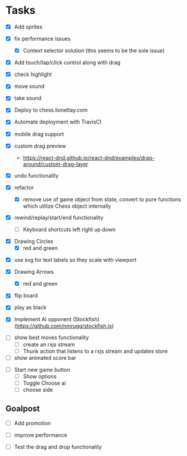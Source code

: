 # Tasks

- [x] Add sprites

- [x] fix performance issues

  - [x] Context selector solution (this seems to be the sole issue)

* [x] Add touch/tap/click control along with drag

- [x] check highlight

- [x] move sound

- [x] take sound

- [x] Deploy to chess.lioneltay.com

- [x] Automate deployment with TravisCI

- [x] mobile drag support

- [x] custom drag preview

  - https://react-dnd.github.io/react-dnd/examples/drag-around/custom-drag-layer

- [x] undo functionality

- [x] refactor

  - [x] remove use of game object from state, convert to pure functions which utilize Chess object internally

- [x] rewind/replay/start/end functionality
  - [ ] Keyboard shortcuts left right up down

* [x] Drawing Circles
  - [x] red and green

- [x] use svg for text labels so they scale with viewport

- [x] Drawing Arrows

  - [x] red and green

- [x] flip board

- [x] play as black

* [x] Implement AI opponent (Stockfish) (https://github.com/nmrugg/stockfish.js)

- [ ] show best moves functionality
  - [ ] create an rxjs stream
  - [ ] Thunk action that listens to a rxjs stream and updates store

- [ ] show animated score bar

* [ ] Start new game button
  - [ ] Show options
  - [ ] Toggle Choose ai
  - [ ] choose side

## Goalpost

- [ ] Add promotion

* [ ] improve performance

- [ ] Test the drag and drop functionality
